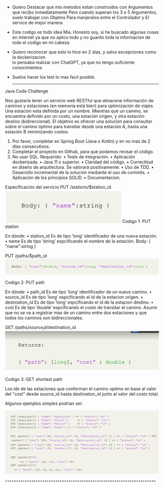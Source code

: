 * Quiero Destacar que mis metodos estan construidos con Argumentos que recibo inmediatamente
  Pero cuando superan los 3 o 5 Argumentos, suelo trabajar con Objetos
  Para manjeralos entre el Controlador y El service de mejor manera

* Este codigo es todo idea Mia. Honesto soy, si he buscado algunas cosas en internet
  ya que no aplico todo y no guardo toda la informacion de todo el codigo en mi cabeza

* Quiero reconocer que esto lo hice en 2 dias, y salvo excepciones como la dockerizacion  
  lo pensaba realizar con ChatGPT, ya que no tengo suficiente conocimientos

* Suelos hacer los test lo mas facil posible.


    *********************************************************************

Java Code Challenge

Nos gustaría tener un servicio web RESTful que almacene información de caminos y estaciones (en
memoria está bien) para optimización de viajes.
Una estación esta definida por un nombre. Mientras que un camino, se encuentra definido por
un costo, una estación origen, y otra estación destino (bidireccional). El objetivo es ofrecer una
solución para consultar sobre el camino óptimo para transitar desde una estación A, hasta una
estación B minimizando costos.

1. Por favor, completar en Spring Boot (Java o Kotlin) y en no mas de 2 días consecutivos.
2. Completar el proyecto en Github, para que podamos revisar el código.
3. No usar SQL.
Requerido:
• Tests de integración.
• Aplicación dockerizada.
• Java 11 o superior.
• Claridad del código.
• Correctitud en diseño de arquitectura.
Se valorará positivamente:
• Uso de TDD.
• Desarrollo incremental de la solución mediante el uso de commits.
• Aplicación de los principios SOLID.
• Documentacion.

Especificación del servicio
PUT /stations/$station_id
<img alt="1.PNG" src="imagenes%2F1.PNG"/>
Codigo 1: PUT station

En dónde:
• station_id Es de tipo ’long’ identificador de una nueva estación. •
name Es de tipo ’string’ espcificando el nombre de la estación.
Body: { "name":string }

PUT /paths/$path_id
<img alt="2.PNG" src="imagenes%2F2.PNG"/>

Codigo 2: PUT path

En dónde:
• path_id Es de tipo ’long’ identificador de un nuevo camino.
• source_id Es de tipo ’long’ espcificando el id de la estacion origen.
• destination_id Es de tipo ’long’ espcificando el id de la estacion destino.
• cost Es de tipo ’double’ espcificando el costo de transitar el camino.
Asumir que no se va a registrar mas de un camino entre dos estaciones y que todos los caminos
son bidireccionales.

GET /paths/$source_id/$destination_id
<img alt="3.PNG" src="imagenes%2F3.PNG"/>

Codigo 3: GET shortest path

Los ids de las estaciones que conforman el camino optimo en base al valor del "cost" desde
source_id hasta destination_id junto al valor del costo total.

Algunos ejemplos simples podrian ser:

<img alt="4.PNG" src="imagenes%2F4.PNG"/>


    *********************************************************************

